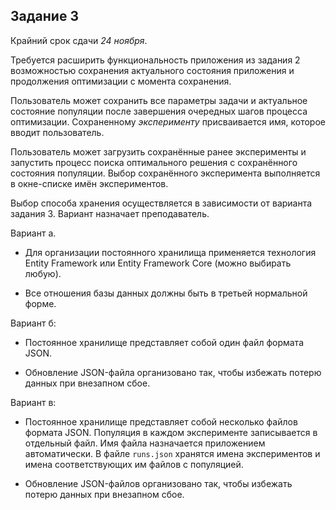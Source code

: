 Задание 3
---------
Крайний срок сдачи *24 ноября*.

Требуется расширить функциональность приложения из задания 2 возможностью сохранения актуального состояния приложения и продолжения оптимизации с момента сохранения.

Пользователь может сохранить все параметры задачи и актуальное состояние популяции после завершения очередных шагов процесса оптимизации. Сохраненному _эксперименту_ присваивается имя, которое вводит пользователь.

Пользователь может загрузить сохранённые ранее эксперименты и запустить процесс поиска оптимального решения с сохранённого состояния популяции. Выбор сохранённого эксперимента выполняется в окне-списке имён экспериментов.

Выбор способа хранения осуществляется в зависимости от варианта задания 3. Вариант назначает преподаватель.

Вариант a.

* Для организации постоянного хранилища применяется технология Entity Framework или Entity Framework Core (можно выбирать любую).

* Все отношения базы данных должны быть в третьей нормальной форме.

Вариант б:

* Постоянное хранилище представляет собой один файл формата JSON.
     
* Обновление JSON-файла организовано так, чтобы избежать потерю данных при внезапном сбое.

Вариант в:

* Постоянное хранилище представляет собой несколько файлов формата JSON. Популяция в каждом эксперименте записывается в отдельный файл. Имя файла назначается приложением автоматически. В файле `runs.json` хранятся имена экспериментов и имена соответствующих им файлов с популяцией.
     
* Обновление JSON-файлов организовано так, чтобы избежать потерю данных при внезапном сбое.
